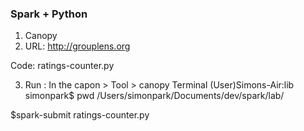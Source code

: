 
### Spark + Python


1. Canopy
2. URL: http://grouplens.org

Code: ratings-counter.py

3. Run : In the capon > Tool > canopy Terminal
(User)Simons-Air:lib simonpark$ pwd
/Users/simonpark/Documents/dev/spark/lab/

$spark-submit ratings-counter.py 
